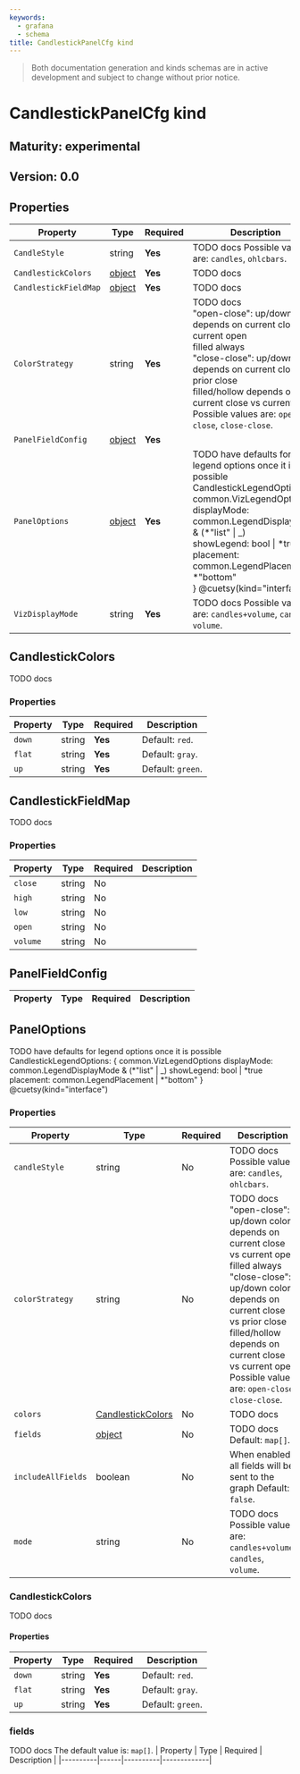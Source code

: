```yaml
---
keywords:
  - grafana
  - schema
title: CandlestickPanelCfg kind
---
```

> Both documentation generation and kinds schemas are in active development and subject to change without prior notice.

# CandlestickPanelCfg kind

## Maturity: experimental
## Version: 0.0

## Properties

| Property              | Type                           | Required | Description                                                                                                                                                                                                                                                                                                      |
|-----------------------|--------------------------------|----------|------------------------------------------------------------------------------------------------------------------------------------------------------------------------------------------------------------------------------------------------------------------------------------------------------------------|
| `CandleStyle`         | string                         | **Yes**  | TODO docs Possible values are: `candles`, `ohlcbars`.                                                                                                                                                                                                                                                            |
| `CandlestickColors`   | [object](#candlestickcolors)   | **Yes**  | TODO docs                                                                                                                                                                                                                                                                                                        |
| `CandlestickFieldMap` | [object](#candlestickfieldmap) | **Yes**  | TODO docs                                                                                                                                                                                                                                                                                                        |
| `ColorStrategy`       | string                         | **Yes**  | TODO docs<br/>"open-close":  up/down color depends on current close vs current open<br/>filled always<br/>"close-close": up/down color depends on current close vs prior close<br/>filled/hollow depends on current close vs current open Possible values are: `open-close`, `close-close`.                      |
| `PanelFieldConfig`    | [object](#panelfieldconfig)    | **Yes**  |                                                                                                                                                                                                                                                                                                                  |
| `PanelOptions`        | [object](#paneloptions)        | **Yes**  | TODO have defaults for legend options once it is possible<br/>CandlestickLegendOptions: {<br/>	common.VizLegendOptions<br/>	displayMode: common.LegendDisplayMode & (*"list" &#124; _)<br/>	showLegend:  bool &#124; *true<br/>	placement:   common.LegendPlacement &#124; *"bottom"<br/>} @cuetsy(kind="interface") |
| `VizDisplayMode`      | string                         | **Yes**  | TODO docs Possible values are: `candles+volume`, `candles`, `volume`.                                                                                                                                                                                                                                            |

## CandlestickColors

TODO docs

### Properties

| Property | Type   | Required | Description       |
|----------|--------|----------|-------------------|
| `down`   | string | **Yes**  | Default: `red`.   |
| `flat`   | string | **Yes**  | Default: `gray`.  |
| `up`     | string | **Yes**  | Default: `green`. |

## CandlestickFieldMap

TODO docs

### Properties

| Property | Type   | Required | Description |
|----------|--------|----------|-------------|
| `close`  | string | No       |             |
| `high`   | string | No       |             |
| `low`    | string | No       |             |
| `open`   | string | No       |             |
| `volume` | string | No       |             |

## PanelFieldConfig

| Property | Type | Required | Description |
|----------|------|----------|-------------|

## PanelOptions

TODO have defaults for legend options once it is possible
CandlestickLegendOptions: {
	common.VizLegendOptions
	displayMode: common.LegendDisplayMode & (*"list" | _)
	showLegend:  bool | *true
	placement:   common.LegendPlacement | *"bottom"
} @cuetsy(kind="interface")

### Properties

| Property           | Type                                    | Required | Description                                                                                                                                                                                                                                                                                 |
|--------------------|-----------------------------------------|----------|---------------------------------------------------------------------------------------------------------------------------------------------------------------------------------------------------------------------------------------------------------------------------------------------|
| `candleStyle`      | string                                  | No       | TODO docs Possible values are: `candles`, `ohlcbars`.                                                                                                                                                                                                                                       |
| `colorStrategy`    | string                                  | No       | TODO docs<br/>"open-close":  up/down color depends on current close vs current open<br/>filled always<br/>"close-close": up/down color depends on current close vs prior close<br/>filled/hollow depends on current close vs current open Possible values are: `open-close`, `close-close`. |
| `colors`           | [CandlestickColors](#candlestickcolors) | No       | TODO docs                                                                                                                                                                                                                                                                                   |
| `fields`           | [object](#fields)                       | No       | TODO docs Default: `map[]`.                                                                                                                                                                                                                                                                 |
| `includeAllFields` | boolean                                 | No       | When enabled, all fields will be sent to the graph Default: `false`.                                                                                                                                                                                                                        |
| `mode`             | string                                  | No       | TODO docs Possible values are: `candles+volume`, `candles`, `volume`.                                                                                                                                                                                                                       |

### CandlestickColors

TODO docs

#### Properties

| Property | Type   | Required | Description       |
|----------|--------|----------|-------------------|
| `down`   | string | **Yes**  | Default: `red`.   |
| `flat`   | string | **Yes**  | Default: `gray`.  |
| `up`     | string | **Yes**  | Default: `green`. |

### fields

TODO docs
The default value is: `map[]`.
| Property | Type | Required | Description |
|----------|------|----------|-------------|


